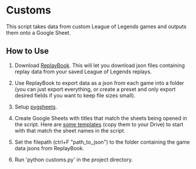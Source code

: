 # Customs
This script takes data from custom League of Legends games and outputs them onto a Google Sheet.

## How to Use
1. Download [ReplayBook](https://github.com/fraxiinus/ReplayBook). This will let you download json files containing replay data from your saved League of Legends replays.

2. Use ReplayBook to export data as a json from each game into a folder (you can just export everything, or create a preset and only export desired fields if you want to keep file sizes small).

3. Setup [pygsheets](https://pygsheets.readthedocs.io/en/stable/authorization.html).

4. Create Google Sheets with titles that match the sheets being opened in the script.
Here are [some templates](https://drive.google.com/drive/folders/1DYUr2hkn-mtoWqRQ6WcIjmuk_pj9BeGc?usp=sharing) (copy them to your Drive) to start with that match the sheet names in the script.

5. Set the filepath (ctrl+F "path_to_json") to the folder containing the game data jsons from ReplayBook. 

6. Run 'python customs.py' in the project directory.
